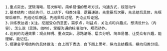	1.重点突出，逻辑清晰，层次鲜明，简单易懂的思考方式，沟通方式，规范动作
	2.基本结构：结论先行，以上统下，归类分组，逻辑递进。先重要后次要，先总结后具体，先框架后细节，先结论后原因，先结果后过程，先论点后论据。
	3.训练表达者:关注，挖掘受众的意图，需求点，利益点，关注点和兴趣点，想清说什么（内容），怎么说（思路，结构），掌握沟通的标准动作、规范动作。
	4.达到的沟通效果：观点鲜明、重点突出、思路清晰、层次分明、简单易懂、让受众有兴趣，能理解，能记住。
	5.搭建金字塔结构的具体做法：自上而下表达，自下而上思考，纵向总结概括，横向归类分组，